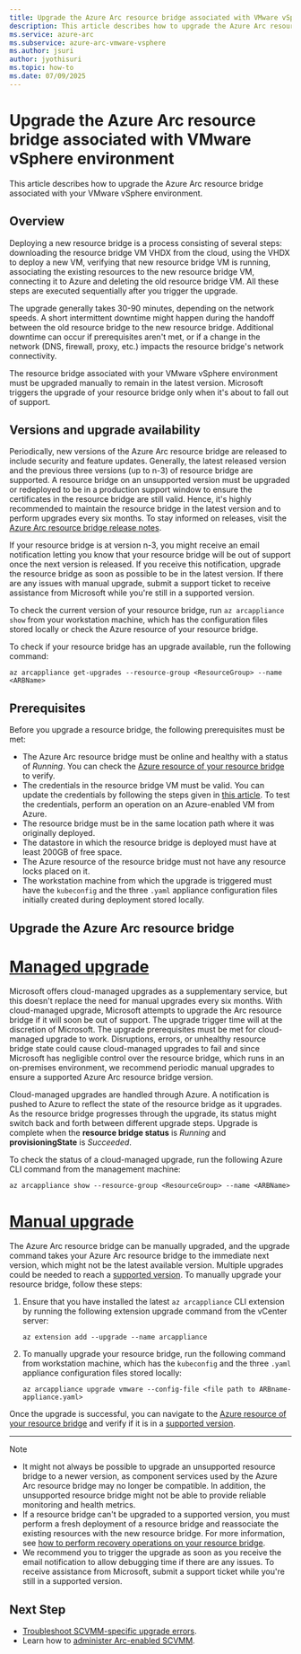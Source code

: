 ```yaml
---
title: Upgrade the Azure Arc resource bridge associated with VMware vSphere environment
description: This article describes how to upgrade the Azure Arc resource bridge associated with your VMware vSphere environment.
ms.service: azure-arc
ms.subservice: azure-arc-vmware-vsphere
ms.author: jsuri
author: jyothisuri
ms.topic: how-to 
ms.date: 07/09/2025
---
```


# Upgrade the Azure Arc resource bridge associated with VMware vSphere environment

This article describes how to upgrade the Azure Arc resource bridge associated with your VMware vSphere environment.

## Overview

Deploying a new resource bridge is a process consisting of several steps: downloading the resource bridge VM VHDX from the cloud, using the VHDX to deploy a new VM, verifying that new resource bridge VM is running, associating the existing resources to the new resource bridge VM, connecting it to Azure and deleting the old resource bridge VM. All these steps are executed sequentially after you trigger the upgrade.

The upgrade generally takes 30-90 minutes, depending on the network speeds. A short intermittent downtime might happen during the handoff between the old resource bridge to the new resource bridge. Additional downtime can occur if prerequisites aren't met, or if a change in the network (DNS, firewall, proxy, etc.) impacts the resource bridge's network connectivity.

The resource bridge associated with your VMware vSphere environment must be upgraded manually to remain in the latest version. Microsoft triggers the upgrade of your resource bridge only when it's about to fall out of support. 

## Versions and upgrade availability

Periodically, new versions of the Azure Arc resource bridge are released to include security and feature updates. Generally, the latest released version and the previous three versions (up to n-3) of resource bridge are supported. A resource bridge on an unsupported version must be upgraded or redeployed to be in a production support window to ensure the certificates in the resource bridge are still valid. Hence, it's highly recommended to maintain the resource bridge in the latest version and to perform upgrades every six months. To stay informed on releases, visit the [Azure Arc resource bridge release notes](/azure/azure-arc/resource-bridge/release-notes).

If your resource bridge is at version n-3, you might receive an email notification letting you know that your resource bridge will be out of support once the next version is released. If you receive this notification, upgrade the resource bridge as soon as possible to be in the latest version. If there are any issues with manual upgrade, submit a support ticket to receive assistance from Microsoft while you're still in a supported version.

To check the current version of your resource bridge, run `az arcappliance show` from your workstation machine, which has the configuration files stored locally or check the Azure resource of your resource bridge. 

To check if your resource bridge has an upgrade available, run the following command:  

```azurecli
az arcappliance get-upgrades --resource-group <ResourceGroup> --name <ARBName>
```

## Prerequisites

Before you upgrade a resource bridge, the following prerequisites must be met:

- The Azure Arc resource bridge must be online and healthy with a status of *Running*. You can check the [Azure resource of your resource bridge](https://portal.azure.com/#view/Microsoft_Azure_ArcCenterUX/ArcCenterMenuBlade/~/resourceBridges) to verify.  
- The credentials in the resource bridge VM must be valid. You can update the credentials by following the steps given in [this article](/azure/azure-arc/system-center-virtual-machine-manager/administer-arc-scvmm#update-the-scvmm-account-credentials-using-a-new-password-or-a-new-scvmm-account-after-onboarding). To test the credentials, perform an operation on an Azure-enabled VM from Azure.
- The resource bridge must be in the same location path where it was originally deployed.
- The datastore in which the resource bridge is deployed must have at least 200GB of free space. 
- The Azure resource of the resource bridge must not have any resource locks placed on it.
- The workstation machine from which the upgrade is triggered must have the `kubeconfig` and the three `.yaml` appliance configuration files initially created during deployment stored locally.  

## Upgrade the Azure Arc resource bridge

# [Managed upgrade](#tab/managed)

Microsoft offers cloud-managed upgrades as a supplementary service, but this doesn't replace the need for manual upgrades every six months. With cloud-managed upgrade, Microsoft attempts to upgrade the Arc resource bridge if it will soon be out of support. The upgrade trigger time will at the discretion of Microsoft. The upgrade prerequisites must be met for cloud-managed upgrade to work. Disruptions, errors, or unhealthy resource bridge state could cause cloud-managed upgrades to fail and since Microsoft has negligible control over the resource bridge, which runs in an on-premises environment, we recommend periodic manual upgrades to ensure a supported Azure Arc resource bridge version.  

Cloud-managed upgrades are handled through Azure. A notification is pushed to Azure to reflect the state of the resource bridge as it upgrades. As the resource bridge progresses through the upgrade, its status might switch back and forth between different upgrade steps. Upgrade is complete when the **resource bridge status** is *Running* and **provisioningState** is *Succeeded*. 

To check the status of a cloud-managed upgrade, run the following Azure CLI command from the management machine: 

```azurecli
az arcappliance show --resource-group <ResourceGroup> --name <ARBName>
```

# [Manual upgrade](#tab/manual)

The Azure Arc resource bridge can be manually upgraded, and the upgrade command takes your Azure Arc resource bridge to the immediate next version, which might not be the latest available version. Multiple upgrades could be needed to reach a [supported version](/azure/azure-arc/resource-bridge/release-notes). To manually upgrade your resource bridge, follow these steps:

1. Ensure that you have installed the latest `az arcappliance` CLI extension by running the following extension upgrade command from the vCenter server:
     ```azurecli
     az extension add --upgrade --name arcappliance
     ```
2. To manually upgrade your resource bridge, run the following command from workstation machine, which has the `kubeconfig` and the three `.yaml` appliance configuration files stored locally:

     ```azurecli
     az arcappliance upgrade vmware --config-file <file path to ARBname-appliance.yaml>  
     ```

Once the upgrade is successful, you can navigate to the [Azure resource of your resource bridge](https://portal.azure.com/#view/Microsoft_Azure_ArcCenterUX/ArcCenterMenuBlade/~/resourceBridges) and verify if it is in a [supported version](/azure/azure-arc/resource-bridge/release-notes).

---

>[!NOTE]
>- It might not always be possible to upgrade an unsupported resource bridge to a newer version, as component services used by the Azure Arc resource bridge may no longer be compatible. In addition, the unsupported resource bridge might not be able to provide reliable monitoring and health metrics. 
>- If a resource bridge can't be upgraded to a supported version, you must perform a fresh deployment of a resource bridge and reassociate the existing resources with the new resource bridge. For more information, see [how to perform recovery operations on your resource bridge](/azure/azure-arc/system-center-virtual-machine-manager/disaster-recovery).
>- We recommend you to trigger the upgrade as soon as you receive the email notification to allow debugging time if there are any issues. To receive assistance from Microsoft, submit a support ticket while you're still in a supported version.

## Next Step

- [Troubleshoot SCVMM-specific upgrade errors](/azure/azure-arc/system-center-virtual-machine-manager/troubleshoot-scvmm).
- Learn how to [administer Arc-enabled SCVMM](/azure/azure-arc/system-center-virtual-machine-manager/administer-arc-scvmm).